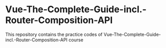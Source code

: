 # Vue-The-Complete-Guide-incl.-Router-Composition-API
This repository contains the practice codes of Vue-The-Complete-Guide-incl.-Router-Composition-API course
